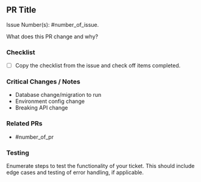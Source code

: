 ## PR Title

Issue Number(s): #number_of_issue.

What does this PR change and why?

### Checklist

- [ ] Copy the checklist from the issue and check off items completed.

### Critical Changes / Notes

- Database change/migration to run
- Environment config change
- Breaking API change

### Related PRs

- #number_of_pr

### Testing

Enumerate steps to test the functionality of your ticket. This should include edge cases and testing of error handling, if applicable.
